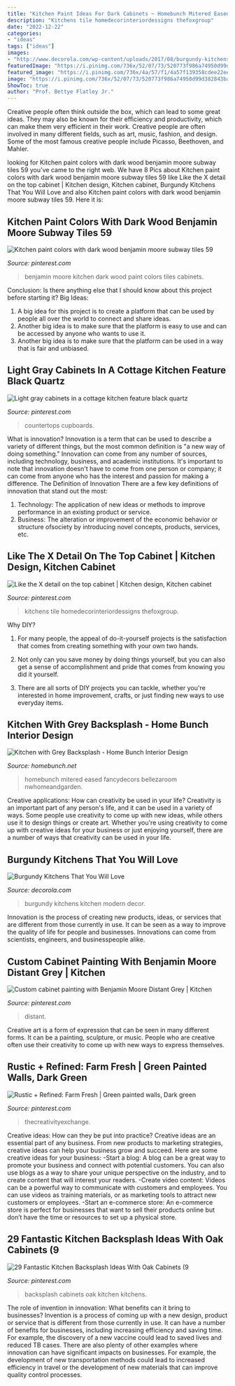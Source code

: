 ```yaml
---
title: "Kitchen Paint Ideas For Dark Cabinets ~ Homebunch Mitered Eased Fancydecors Bellezaroom Nwhomeandgarden"
description: "Kitchens tile homedecorinteriordessigns thefoxgroup"
date: "2022-12-22"
categories:
- "ideas"
tags: ["ideas"]
images:
- "http://www.decorola.com/wp-content/uploads/2017/08/burgundy-kitchens7.jpg"
featuredImage: "https://i.pinimg.com/736x/52/07/73/520773f986a74950d99d382843bae359.jpg"
featured_image: "https://i.pinimg.com/736x/4a/57/f1/4a57f139358cdee22ee091a2bf48c81e.jpg"
image: "https://i.pinimg.com/736x/52/07/73/520773f986a74950d99d382843bae359.jpg"
ShowToc: true
author: "Prof. Bettye Flatley Jr."
---
```



Creative people often think outside the box, which can lead to some great ideas. They may also be known for their efficiency and productivity, which can make them very efficient in their work. Creative people are often involved in many different fields, such as art, music, fashion, and design. Some of the most famous creative people include Picasso, Beethoven, and Mahler.

	

		
looking for Kitchen paint colors with dark wood benjamin moore subway tiles 59 you've came to the right web. We have 8 Pics about Kitchen paint colors with dark wood benjamin moore subway tiles 59 like Like the X detail on the top cabinet | Kitchen design, Kitchen cabinet, Burgundy Kitchens That You Will Love and also Kitchen paint colors with dark wood benjamin moore subway tiles 59. Here it is:
		
    
## Kitchen Paint Colors With Dark Wood Benjamin Moore Subway Tiles 59

<img loading=lazy src="https://i.pinimg.com/736x/4a/57/f1/4a57f139358cdee22ee091a2bf48c81e.jpg" onerror="this.onerror=null;this.src='https://tse1.mm.bing.net/th?id=OIP.ZdZHuPIEKJfHm34Bp4tGwAAAAA&amp;pid=15.1';" alt="Kitchen paint colors with dark wood benjamin moore subway tiles 59">

_Source: pinterest.com_

>benjamin moore kitchen dark wood paint colors tiles cabinets. 

	

Conclusion: Is there anything else that I should know about this project before starting it?
Big Ideas:
1. A big idea for this project is to create a platform that can be used by people all over the world to connect and share ideas.
2. Another big idea is to make sure that the platform is easy to use and can be accessed by anyone who wants to use it.
3. Another big idea is to make sure that the platform can be used in a way that is fair and unbiased.

    
## Light Gray Cabinets In A Cottage Kitchen Feature Black Quartz

<img loading=lazy src="https://i.pinimg.com/736x/52/07/73/520773f986a74950d99d382843bae359.jpg" onerror="this.onerror=null;this.src='https://tse2.mm.bing.net/th?id=OIP.epVFreSpmaqMnL0MbuerDQHaLH&amp;pid=15.1';" alt="Light gray cabinets in a cottage kitchen feature black quartz">

_Source: pinterest.com_

>countertops cupboards. 

	

What is innovation?
Innovation is a term that can be used to describe a variety of different things, but the most common definition is "a new way of doing something." Innovation can come from any number of sources, including technology, business, and academic institutions. It's important to note that innovation doesn't have to come from one person or company; it can come from anyone who has the interest and passion for making a difference.
The Definition of Innovation
There are a few key definitions of innovation that stand out the most: 
1. Technology: The application of new ideas or methods to improve performance in an existing product or service. 
2. Business: The alteration or improvement of the economic behavior or structure ofsociety by introducing novel concepts, products, services, etc. 

    
## Like The X Detail On The Top Cabinet | Kitchen Design, Kitchen Cabinet

<img loading=lazy src="https://i.pinimg.com/736x/4a/2c/5f/4a2c5fc5f88eee3cff9e8d4775592316.jpg" onerror="this.onerror=null;this.src='https://tse4.mm.bing.net/th?id=OIP.tihFrNsTTMVz92UbgQWeCwHaLH&amp;pid=15.1';" alt="Like the X detail on the top cabinet | Kitchen design, Kitchen cabinet">

_Source: pinterest.com_

>kitchens tile homedecorinteriordessigns thefoxgroup. 

	

Why DIY?
1. For many people, the appeal of do-it-yourself projects is the satisfaction that comes from creating something with your own two hands.
2. Not only can you save money by doing things yourself, but you can also get a sense of accomplishment and pride that comes from knowing you did it yourself.

3. There are all sorts of DIY projects you can tackle, whether you're interested in home improvement, crafts, or just finding new ways to use everyday items.

    
## Kitchen With Grey Backsplash - Home Bunch Interior Design

<img loading=lazy src="http://www.homebunch.net/wp-content/uploads/2018/01/Benjamin-Moore-Chelsea-Gray-Paint-Color-Grey-island-paint-color-Benjamin-Moore-Chelsea-Gray.jpg" onerror="this.onerror=null;this.src='https://tse4.mm.bing.net/th?id=OIP.KvWSW4Oxe4XVbJbEaO_TJwHaLL&amp;pid=15.1';" alt="Kitchen with Grey Backsplash - Home Bunch Interior Design">

_Source: homebunch.net_

>homebunch mitered eased fancydecors bellezaroom nwhomeandgarden. 

	

Creative applications: How can creativity be used in your life?
Creativity is an important part of any person's life, and it can be used in a variety of ways. Some people use creativity to come up with new ideas, while others use it to design things or create art. Whether you're using creativity to come up with creative ideas for your business or just enjoying yourself, there are a number of ways that creativity can be used in your life.

    
## Burgundy Kitchens That You Will Love

<img loading=lazy src="http://www.decorola.com/wp-content/uploads/2017/08/burgundy-kitchens7.jpg" onerror="this.onerror=null;this.src='https://tse3.mm.bing.net/th?id=OIP.SuJIHexB9MWn5mnYSy4SrQHaGN&amp;pid=15.1';" alt="Burgundy Kitchens That You Will Love">

_Source: decorola.com_

>burgundy kitchens kitchen modern decor. 

	

Innovation is the process of creating new products, ideas, or services that are different from those currently in use. It can be seen as a way to improve the quality of life for people and businesses. Innovations can come from scientists, engineers, and businesspeople alike.

    
## Custom Cabinet Painting With Benjamin Moore Distant Grey | Kitchen

<img loading=lazy src="https://i.pinimg.com/736x/ef/de/61/efde6163601c784267712d7f16920494.jpg" onerror="this.onerror=null;this.src='https://tse2.mm.bing.net/th?id=OIP.YjTDr0Y0KfJACcjm58s_ywHaJ3&amp;pid=15.1';" alt="Custom cabinet painting with Benjamin Moore Distant Grey | Kitchen">

_Source: pinterest.com_

>distant. 

	

Creative art is a form of expression that can be seen in many different forms. It can be a painting, sculpture, or music. People who are creative often use their creativity to come up with new ways to express themselves.

    
## Rustic + Refined: Farm Fresh | Green Painted Walls, Dark Green

<img loading=lazy src="https://i.pinimg.com/736x/01/ee/cc/01eecc4cd413e98aa0bf9dc2f208198a.jpg" onerror="this.onerror=null;this.src='https://tse1.mm.bing.net/th?id=OIP.5TlhTDq8j7lQ2wmMjectJAHaJ4&amp;pid=15.1';" alt="Rustic + Refined: Farm Fresh | Green painted walls, Dark green">

_Source: pinterest.com_

>thecreativityexchange. 

	

Creative ideas: How can they be put into practice?
Creative ideas are an essential part of any business. From new products to marketing strategies, creative ideas can help your business grow and succeed. Here are some creative ideas for your business: 
-Start a blog: A blog can be a great way to promote your business and connect with potential customers. You can also use blogs as a way to share your unique perspective on the industry, and to create content that will interest your readers. 
-Create video content: Videos can be a powerful way to communicate with customers and employees. You can use videos as training materials, or as marketing tools to attract new customers or employees. 
-Start an e-commerce store: An e-commerce store is perfect for businesses that want to sell their products online but don’t have the time or resources to set up a physical store.

    
## 29 Fantastic Kitchen Backsplash Ideas With Oak Cabinets (9

<img loading=lazy src="https://i.pinimg.com/736x/45/21/f2/4521f24107f3503207bbb9dccb944a8d.jpg" onerror="this.onerror=null;this.src='https://tse3.mm.bing.net/th?id=OIP.eIYT1bMJEyH0lJuYxw12ZwHaLD&amp;pid=15.1';" alt="29 Fantastic Kitchen Backsplash Ideas With Oak Cabinets (9">

_Source: pinterest.com_

>backsplash cabinets oak kitchen kitchens. 

	

The role of invention in innovation: What benefits can it bring to businesses?
Invention is a process of coming up with a new design, product or service that is different from those currently in use. It can have a number of benefits for businesses, including increasing efficiency and saving time. For example, the discovery of a new vaccine could lead to saved lives and reduced TB cases. There are also plenty of other examples where innovation can have significant impacts on businesses. For example, the development of new transportation methods could lead to increased efficiency in travel or the development of new materials that can improve quality control processes.

